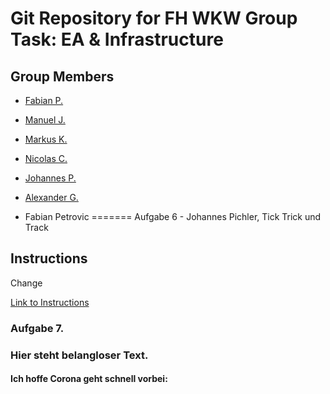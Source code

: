 # Git Repository for FH WKW Group Task: EA & Infrastructure
## Group Members
- [Fabian P.](https://github.com/fabi-an29)
- [Manuel J.](https://github.com/sigmodatabases)
- [Markus K.](https://github.com/markuskern93)
- [Nicolas C.](https://github.com/thenic95)
- [Johannes P.](https://github.com/joeherold)
- [Alexander G.](https://github.com/alexandergeischlaeger)

- Fabian Petrovic
=======
Aufgabe 6 - Johannes Pichler, Tick Trick und Track











## Instructions

Change

[Link to Instructions](https://fhwzid-my.sharepoint.com/personal/rene_schakmann_edu_fh-wien_ac_at/_layouts/15/onedrive.aspx?csf=1&e=aCWs5f&cid=c5b04880-d279-48a1-a03e-6a68423247a8&FolderCTID=0x012000B2378A8437F9114D868C443108D33409&id=/personal/rene_schakmann_edu_fh-wien_ac_at/Documents/EA/06-UE-GIT.pdf&parent=/personal/rene_schakmann_edu_fh-wien_ac_at/Documents/EA)

### Aufgabe 7.

### Hier steht belangloser Text.

#### Ich hoffe Corona geht schnell vorbei:

